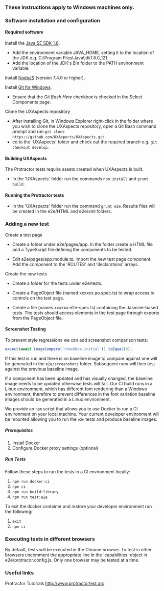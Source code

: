 
### These instructions apply to Windows machines only.


### Software installation and configuration

#### Required software

Install the [Java SE SDK 1.8](http://www.oracle.com/technetwork/java/javase/downloads/jdk8-downloads-2133151.html).

- Add the environment variable JAVA\_HOME, setting it to the location of the JDK e.g. C:\Program Files\Java\jdk1.8.0_121.
- Add the location of the JDK's Bin folder to the PATH environment variable.

Install [NodeJS](https://nodejs.org/en/) (version 7.4.0 or higher).

Install [Git for Windows](https://git-scm.com/download/win).

- Ensure that the *Git Bash Here* checkbox is checked in the Select Components page.

Clone the UXAspects repository

- After installing Git, in Windows Explorer right-click in the folder where you wish to clone the UXAspects repository, open a Git Bash command prompt and run `git clone https://github.com/UXAspects/UXAspects.git`.
- cd to the 'UXAspects' folder and check out the required branch e.g. `git checkout develop`.

#### Building UXAspects

The Protractor tests require assets created when UXAspects is built.

- In the 'UXAspects' folder run the commands `npm install` and `grunt build`.

#### Running the Protractor tests

- In the 'UXAspects' folder run the command `grunt e2e`. Results files will be created in the e2e/HTML and e2e/xml folders.

### Adding a new test

Create a test page

- Create a folder under e2e/pages/app. In the folder create a HTML file and a TypeScript file defining the components to be tested.

- Edit e2e/pages/app.module.ts. Import the new test page component. Add the component to the 'ROUTES' and 'declarations' arrays.

Create the new tests

- Create a folder for the tests under e2e/tests.

- Create a PageObject file (named xxxxxx.po.spec.ts) to wrap access to controls on the test page.

- Create a file (names xxxxxx.e2e-spec.ts) containing the Jasmine-based tests. The tests should access elements in the test page through exports from the PageObject file.

#### Screenshot Testing

To prevent style regressions we can add screenshot comparison tests:

```typescript
expect(await imageCompare('checkbox-initial')).toEqual(0);
```

If this test is run and there is no baseline image to compare against one will be generated in the `e2e/screenshots` folder. Subsequent runs
will then test against the previous baseline image.

If a component has been updated and has visually changed, the baseline image needs to be updated otherwise tests will fail.
Our CI build runs in a Linux environment, which has different font rendering than a Windows environment, therefore to prevent differences in the font variation baseline images should be generated in a Linux environment.

We provide an `npm` script that allows you to use Docker to run a CI environment on your local machine. Your current developer environment will be
mounted allowing you to run the `e2e` tests and produce baseline images.

##### Prerequisites

1. Install Docker
3. Configure Docker proxy settings (optional)

##### Run Tests

Follow these steps to run the tests in a CI environment locally:

1. `npm run docker:ci`
2. `npm ci`
3. `npm run build:library`
4. `npm run test:e2e`

To exit the docker container and restore your developer environment run the following:

1. `exit`
2. `npm ci`


### Executing tests in different browsers

By default, tests will be executed in the Chrome browser. To test in other browsers uncomment the appropriate line in the 'capabilities' object in e2e/protracor.config.js. Only one browser may be tested at a time.

### Useful links

Protractor Tutorials
<http://www.protractortest.org>

